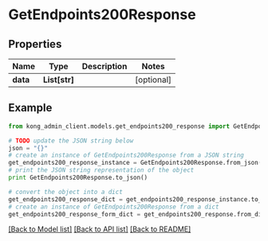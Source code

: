 # GetEndpoints200Response


## Properties

Name | Type | Description | Notes
------------ | ------------- | ------------- | -------------
**data** | **List[str]** |  | [optional] 

## Example

```python
from kong_admin_client.models.get_endpoints200_response import GetEndpoints200Response

# TODO update the JSON string below
json = "{}"
# create an instance of GetEndpoints200Response from a JSON string
get_endpoints200_response_instance = GetEndpoints200Response.from_json(json)
# print the JSON string representation of the object
print GetEndpoints200Response.to_json()

# convert the object into a dict
get_endpoints200_response_dict = get_endpoints200_response_instance.to_dict()
# create an instance of GetEndpoints200Response from a dict
get_endpoints200_response_form_dict = get_endpoints200_response.from_dict(get_endpoints200_response_dict)
```
[[Back to Model list]](../README.md#documentation-for-models) [[Back to API list]](../README.md#documentation-for-api-endpoints) [[Back to README]](../README.md)


